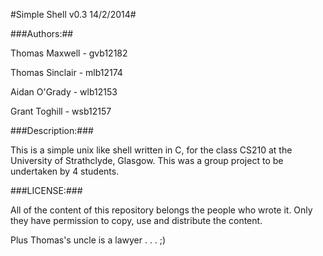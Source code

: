 #Simple Shell v0.3 14/2/2014#


###Authors:##

Thomas Maxwell		- gvb12182

Thomas Sinclair    	- mlb12174

Aidan O'Grady       - wlb12153

Grant Toghill       - wsb12157

###Description:###


This is a simple unix like shell written in C, for the class CS210 at the University of Strathclyde, Glasgow. This was a group project to be undertaken by 4 students.


###LICENSE:###

All of the content of this repository belongs the people who wrote it. Only they have permission to copy, use and distribute the content.

Plus Thomas's uncle is a lawyer . . . ;)


